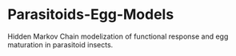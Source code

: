 # Parasitoids-Egg-Models
Hidden Markov Chain modelization of functional response and egg maturation in parasitoid insects.

